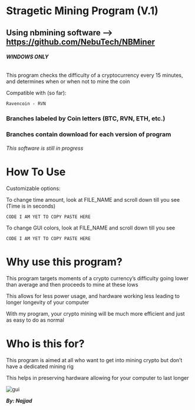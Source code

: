 # Stragetic Mining Program (V.1)

## Using nbmining software --> https://github.com/NebuTech/NBMiner

###### **WINDOWS ONLY**

This program checks the difficulty of a cryptocurrency every 15 minutes, and determines when or when not to mine the coin



Compatible with (so far):

```
Ravencoin - RVN
```

### Branches labeled by Coin letters (BTC, RVN, ETH, etc.)
### Branches contain download for each version of program

###### This software is still in progress


# How To Use

Customizable options:

To change time amount, look at FILE_NAME and scroll down till you see
(Time is in seconds)
```
CODE I AM YET TO COPY PASTE HERE
```

To change GUI colors, look at FILE_NAME and scroll down till you see
```
CODE I AM YET TO COPY PASTE HERE
```


# Why use this program?

This program targets moments of a crypto currency’s difficulty going lower than average and then proceeds to mine at these lows

This allows for less power usage, and hardware working less leading to longer longevity of your computer

With my program, your crypto mining will be much more efficient and just as easy to do as normal

# Who is this for?

This program is aimed at all who want to get into mining crypto but don’t have a dedicated mining rig

This helps in preserving hardware allowing for your computer to last longer




![gui](https://user-images.githubusercontent.com/80614053/172138470-f8bd5344-78a9-40e8-bdf4-8e048e925a80.png)


***By: Najjad***
